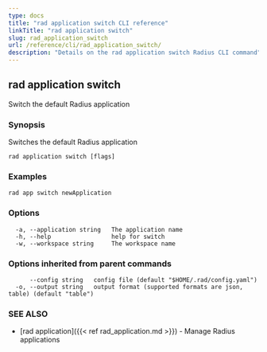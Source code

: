 ```yaml
---
type: docs
title: "rad application switch CLI reference"
linkTitle: "rad application switch"
slug: rad_application_switch
url: /reference/cli/rad_application_switch/
description: "Details on the rad application switch Radius CLI command"
---
```

## rad application switch

Switch the default Radius application

### Synopsis

Switches the default Radius application

```
rad application switch [flags]
```

### Examples

```
rad app switch newApplication
```

### Options

```
  -a, --application string   The application name
  -h, --help                 help for switch
  -w, --workspace string     The workspace name
```

### Options inherited from parent commands

```
      --config string   config file (default "$HOME/.rad/config.yaml")
  -o, --output string   output format (supported formats are json, table) (default "table")
```

### SEE ALSO

* [rad application]({{< ref rad_application.md >}})	 - Manage Radius applications

